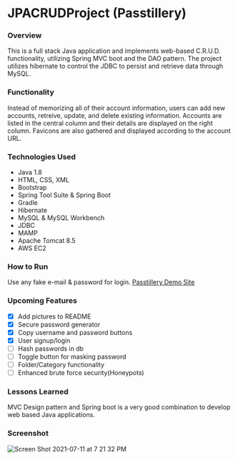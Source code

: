 # JPACRUDProject (Passtillery)

### Overview
This is a full stack Java application and implements web-based C.R.U.D. functionality, utilizing Spring MVC boot and the DAO pattern. The project utilizes hibernate to control the JDBC to persist and retrieve data through MySQL.

### Functionality
Instead of memorizing all of their account information, users can add new accounts, retreive, update, and delete existing information. Accounts are listed in the central column and their details are displayed on the right column. Favicons are also gathered and displayed according to the account URL.

### Technologies Used
- Java 1.8
- HTML, CSS, XML
- Bootstrap
- Spring Tool Suite & Spring Boot
- Gradle
- Hibernate
- MySQL & MySQL Workbench
- JDBC
- MAMP
- Apache Tomcat 8.5
- AWS EC2

### How to Run
Use any fake e-mail & password for login.
[Passtillery Demo Site](http://52.8.239.60:8080/PasswordManagerApp/)

### Upcoming Features
- [x] Add pictures to README
- [x] Secure password generator
- [x] Copy username and password buttons
- [x] User signup/login
- [ ] Hash passwords in db
- [ ] Toggle button for masking password
- [ ] Folder/Category functionality
- [ ] Enhanced brute force security(Honeypots)

### Lessons Learned
MVC Design pattern and Spring boot is a very good combination to develop web based Java applications.

### Screenshot
![Screen Shot 2021-07-11 at 7 21 32 PM](https://user-images.githubusercontent.com/83374176/125217248-6cdacc80-e27d-11eb-8874-bdd382e6ffb9.png)

